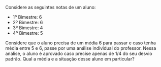Considere as seguintes notas de um aluno:

* 1º Bimestre: 6
* 2º Bimestre: 6
* 3º Bimestre: 4
* 4º Bimestre: 5

Considere que o aluno precisa de um média 6 para passar e caso tenha média entre 5 e 6, passe por uma análise individual do professor. Nessa análise, o aluno é aprovado caso precise apenas de 1/4 do seu desvio padrão.
Qual a média e a situação desse aluno em particular?